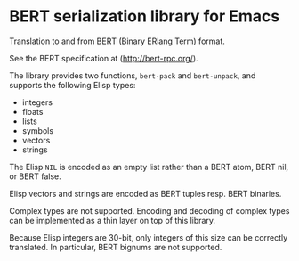 # BERT serialization library for Emacs

Translation to and from BERT (Binary ERlang Term) format.

See the BERT specification at (http://bert-rpc.org/).

The library provides two functions, `bert-pack` and `bert-unpack`,
and supports the following Elisp types:
 - integers
 - floats
 - lists
 - symbols
 - vectors
 - strings

The Elisp `NIL` is encoded as an empty list rather than a BERT atom,
BERT nil, or BERT false.

Elisp vectors and strings are encoded as BERT tuples resp. BERT
binaries.

Complex types are not supported.  Encoding and decoding of complex
types can be implemented as a thin layer on top of this library.

Because Elisp integers are 30-bit, only integers of this size can be
correctly translated.  In particular, BERT bignums are not supported.
